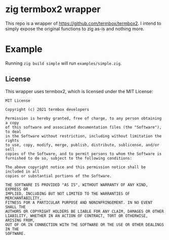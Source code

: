 # zig termbox2 wrapper
This repo is a wrapper of https://github.com/termbox/termbox2.
I intend to simply expose the original functions to zig as-is and nothing more.

# Example
Running `zig build simple` will run `examples/simple.zig`.

## License

This wrapper uses termbox2, which is licensed under the MIT License:

```
MIT License

Copyright (c) 2021 termbox developers

Permission is hereby granted, free of charge, to any person obtaining a copy
of this software and associated documentation files (the "Software"), to deal
in the Software without restriction, including without limitation the rights
to use, copy, modify, merge, publish, distribute, sublicense, and/or sell
copies of the Software, and to permit persons to whom the Software is
furnished to do so, subject to the following conditions:

The above copyright notice and this permission notice shall be included in all
copies or substantial portions of the Software.

THE SOFTWARE IS PROVIDED "AS IS", WITHOUT WARRANTY OF ANY KIND, EXPRESS OR
IMPLIED, INCLUDING BUT NOT LIMITED TO THE WARRANTIES OF MERCHANTABILITY,
FITNESS FOR A PARTICULAR PURPOSE AND NONINFRINGEMENT. IN NO EVENT SHALL THE
AUTHORS OR COPYRIGHT HOLDERS BE LIABLE FOR ANY CLAIM, DAMAGES OR OTHER
LIABILITY, WHETHER IN AN ACTION OF CONTRACT, TORT OR OTHERWISE, ARISING FROM,
OUT OF OR IN CONNECTION WITH THE SOFTWARE OR THE USE OR OTHER DEALINGS IN THE
SOFTWARE.
```
